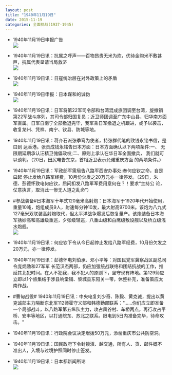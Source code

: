 ```yaml
---
layout: post
title: "1940年11月19日"
date: 2015-11-19
categories: 全面抗战(1937-1945)
---
```


<meta name="referrer" content="no-referrer" />

- 1940年11月19日申报广告 <br/><img src="https://ww1.sinaimg.cn/large/aca367d8jw1ey6ncfwn31j205r0hgabg.jpg" />

- 1940年11月19日讯：抗属之呼声——百物昂贵无米为炊，优待金购米不敷甚巨，抗属代表呈请当局救济 <br/><img src="https://ww2.sinaimg.cn/large/aca367d8jw1ey6ll5el5tj20gt0bmgnh.jpg" />

- 1940年11月19日讯：日寇统治层在对外政策上的矛盾 <br/><img src="https://ww1.sinaimg.cn/large/aca367d8jw1ey6juvp70kj212j0i1jze.jpg" />

- 1940年11月19日申报：日本谋和的诚伪 <br/><img src="https://ww2.sinaimg.cn/large/aca367d8jw1ey6enqcyvoj20vb0ypay6.jpg" />

- 1940年11月19日讯：日军将第22军司令部和台湾混成旅团调至台湾，旋撤销第22军战斗序列，其司令部归国复员；近卫师团调至广东中山县，归华南方面军直属。日军自南宁全部撤退完毕，我军乘日军撤退之机跟进，或予以袭击，收复龙州、凭祥、南宁、钦县、防城等地。 

- 1940年11月19日讯：蒋介石派张季鸾为使者，持张群代笔的致钱永铭书信，是曰到 达香港。张责成钱永铭告日本方面：日本方面确认以下两项条件:一、 无限期延期承认汪精卫傀儡政权;二、原则上承认在华日军全面撤兵， 我们就可以谈判。（20日，田尻电告东京，首相近卫表示允诺重庆方面 的两项条件。） 

- 1940年11月19日讯：军政部军需局告八路军西安办事处:奉何应钦之命，自是曰起 停止发给八路军经费，10月份欠发之20万元亦一律停发。（29日，朱 德、彭德怀致电何应钦，质问扣发八路军军费用意何在？！要求“主持公 论，仗意执言，取消此一惨无人道之乱命”） 

- #参战装备#日本海军十年式120毫米高射炮：日本海军于1920年代开始使用，重量10吨，炮组成员9人，射速每分钟10发，最大射高9700米。该炮为八九式127毫米双联装高射炮取代，但太平洋战争爆发后恢复量产。该炮装备日本海军括妙高和高雄级重巡，夕张级轻巡，八重山级和白鹰级敷设舰以及桥立级浅水炮舰。 <br/><img src="https://ww3.sinaimg.cn/large/aca367d8jw1ey61yi6dq4j20hb0ox0vl.jpg" />

- 1940年11月19日讯：何应钦下令从今日起停止发给八路军经费，10月份欠发之20万元，亦一律停发。 

- 1940年11月19日讯：彭德怀电刘伯承、邓小平等：对国民党军冀察战区副总司令庞炳勋和27军军 长范汉杰两部，仍应加强统战联络和团结抗战的工作，推延其北犯时间。在人不犯我，我不犯人的原则下，坚守现有阵地。第129师应立即以1个旅集结于涉县响堂铺、黎城县东阳关一带，休整补充，准备策应太南作战。 

- #曹甸战役# 1940年11月19日讯：中央电复刘少奇、陈毅、黄克诚，提出以黄克诚部主力隔断东北军112师霍守义部和韩德勤部联系："......你们应立即准备一个局部战斗，以八路军第五纵队主力，攻占凤谷村、车桥两点，再行攻占平桥、安丰等地区，以打通皖东、苏北之联系。限电到5日内准备完毕，待命攻击。" 

- 1940年11月19日讯：行政院会议决定增拨50万元，添凿重庆市公共防空洞。 

- 1940年11月19日讯：国民政府下令封锁滇、越交通，所有人、货、邮件概不 准出人，入境与过境护照同时停止签发。 

- 1940年11月19日讯：日本都新闻所论 <br/><img src="https://ww4.sinaimg.cn/large/aca367d8jw1ey4v6a1z7ej20u70yhx2b.jpg" />

